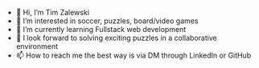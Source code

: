 - 👋 Hi, I’m Tim Zalewski
- 👀 I’m interested in soccer, puzzles, board/video games
- 🌱 I’m currently learning Fullstack web development
- 💞️ I look forward to solving exciting puzzles in a collaborative environment
- 📫 How to reach me the best way is via DM through LinkedIn or GitHub

<!---
Tim-Zebra/Tim-Zebra is a ✨ special ✨ repository because its `README.md` (this file) appears on your GitHub profile.
You can click the Preview link to take a look at your changes.
--->
